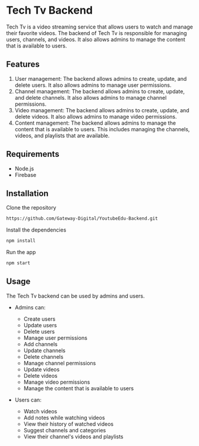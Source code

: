 # Tech Tv Backend
Tech Tv is a video streaming service that allows users to watch and manage their favorite videos. The backend of Tech Tv is responsible for managing users, channels, and videos. It also allows admins to manage the content that is available to users.

## Features
1. User management: The backend allows admins to create, update, and delete users. It also allows admins to manage user permissions.
2. Channel management: The backend allows admins to create, update, and delete channels. It also allows admins to manage channel permissions.
3. Video management: The backend allows admins to create, update, and delete videos. It also allows admins to manage video permissions.
4. Content management: The backend allows admins to manage the content that is available to users. This includes managing the channels, videos, and playlists that are available.

## Requirements
* Node.js
* Firebase

## Installation
Clone the repository
```md
https://github.com/Gateway-Digital/YoutubeEdu-Backend.git
```
Install the dependencies
```javascript
npm install
```
Run the app
```javascript
npm start
```

## Usage
The Tech Tv backend can be used by admins and users.

* Admins can:
  * Create users
  * Update users
  * Delete users
  * Manage user permissions
  * Add channels
  * Update channels
  * Delete channels
  * Manage channel permissions
  * Update videos
  * Delete videos
  * Manage video permissions
  * Manage the content that is available to users

* Users can:
  * Watch videos
  * Add notes while watching videos
  * View their history of watched videos
  * Suggest channels and categories
  * View their channel's videos and playlists
